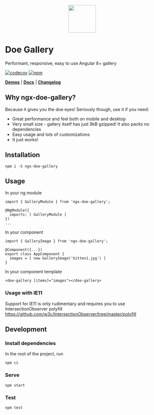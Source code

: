 <div align="center">
<img src="https://daelmaak.github.io/ngx-doe-gallery/assets/icons/doe.png" width="90">
</div>

# Doe Gallery

Performant, responsive, easy to use Angular 8+ gallery

[![codecov](https://codecov.io/gh/daelmaak/ngx-doe-gallery/branch/master/graph/badge.svg?token=eQhl2BmseY)](https://codecov.io/gh/daelmaak/ngx-gallery)
[![npm](https://img.shields.io/npm/v/ngx-doe-gallery.svg)](https://www.npmjs.com/package/ngx-doe-gallery)

[**Demos**](https://daelmaak.github.io/ngx-doe-gallery/) |
[**Docs**](https://github.com/daelmaak/ngx-doe-gallery/wiki/Gallery-API) |
[**Changelog**](https://github.com/daelmaak/ngx-doe-gallery/blob/master/CHANGELOG.md)

## Why ngx-doe-gallery?

Because it gives you the doe eyes! Seriously though, use it if you need:

- Great performance and feel both on mobile and desktop
- Very small size - gallery itself has just 9kB gzipped! It also packs no dependencies
- Easy usage and lots of customizations
- It just works!

## Installation

`npm i -S ngx-doe-gallery`

## Usage

In your ng module

```
import { GalleryModule } from 'ngx-doe-gallery';

@NgModule({
  imports: [ GalleryModule ]
})
...
```

In your component

```
import { GalleryImage } from 'ngx-doe-gallery';

@Component({...})
export class AppComponent {
  images = [ new GalleryImage('kitten1.jpg') ]
}
```

In your component template

```
<doe-gallery [items]="images"></doe-gallery>
```

### Usage with IE11

Support for IE11 is only rudimentary and requires you to use IntersectionObserver polyfill https://github.com/w3c/IntersectionObserver/tree/master/polyfill

## Development

### Install dependencies

In the root of the project, run

```
npm ci
```

### Serve

```
npm start
```

### Test

```
npm test
```
